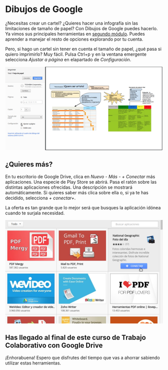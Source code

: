 # Dibujos de Google

¿Necesitas crear un cartel? ¿Quieres hacer una infografía sin las limitaciones de tamaño de papel? Con Dibujos de Google puedes hacerlo. Ya vimos sus principales herramientas en [segundo módulo](//es.wikieducator.org/Google_drive/El_men%C3%BA_insertar_en_Documentos_de_Google#Si_no_encuentras_la_imagen_que_quieres.2C_.C2.A1cr.C3.A9ala_t.C3.BA.21). Puedes aprender a manejar el resto de opciones explorando por tu cuenta.

Pero, si hago un cartel sin tener en cuenta el tamaño de papel, ¿qué pasa si quiero imprimirlo? Muy fácil. Pulsa Ctrl+p y en la ventana emergente selecciona *Ajustar a página* en elapartado de *Configuración*.

![Imprimir dibujos de Google](https://raw.githubusercontent.com/catedu/curso-google-drive/master/images/Imprimir_Dibujo_de_Google.png)

## ¿Quieres más?

En tu escritorio de Google Drive, clica en *Nuevo - Más - + Conectar* más aplicaciones. Una especie de Play Store se abrirá. Pasa el ratón sobre las distintas aplicaciones ofrecidas. Una descripción se mostrará automáticamente. Si quieres saber más clica sobre ella o, si ya te has decidido, selecciona *+ conectar+*.

La oferta es tan grande que lo mejor será que busques la aplicación idónea cuando te surjala necesidad.

![Conectar aplicaciones a Google Drive](https://raw.githubusercontent.com/catedu/curso-google-drive/master/images/Conectar_aplicaciones_a_Google_Drive.png)

## **Has llegado al final de este curso de Trabajo Colaborativo con Google Drive**

¡Enhorabuena! Espero que disfrutes del tiempo que vas a ahorrar sabiendo utilizar estas herramientas.